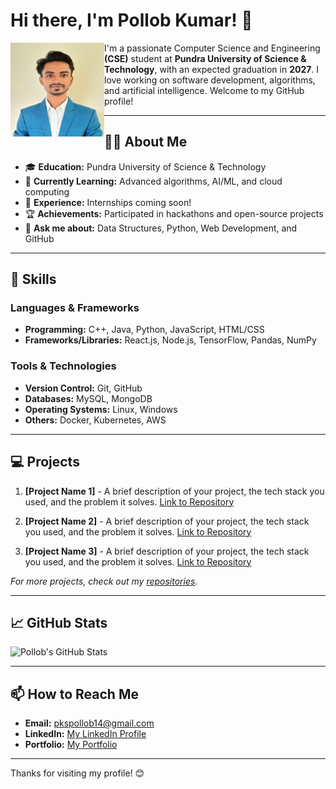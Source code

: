 # Hi there, I'm Pollob Kumar! 👋

<img src="https://github.com/rksridoy427/rksridoy427/blob/main/561KB%20(20241029_145133).jpg" width="150" height="150" alt="Pollob Kumar" align="left">

I'm a passionate Computer Science and Engineering **(CSE)** student at **Pundra University of Science & Technology**, with an expected graduation in **2027**. I love working on software development, algorithms, and artificial intelligence. Welcome to my GitHub profile!

---


## 🧑‍🎓 About Me

- 🎓 **Education:** Pundra University of Science & Technology  
- 🌱 **Currently Learning:** Advanced algorithms, AI/ML, and cloud computing  
- 💼 **Experience:** Internships coming soon!  
- 🏆 **Achievements:** Participated in hackathons and open-source projects  
- 💬 **Ask me about:** Data Structures, Python, Web Development, and GitHub

---

## 🚀 Skills

### Languages & Frameworks
- **Programming:** C++, Java, Python, JavaScript, HTML/CSS  
- **Frameworks/Libraries:** React.js, Node.js, TensorFlow, Pandas, NumPy  

### Tools & Technologies
- **Version Control:** Git, GitHub  
- **Databases:** MySQL, MongoDB  
- **Operating Systems:** Linux, Windows  
- **Others:** Docker, Kubernetes, AWS  

---

## 💻 Projects

1. **[Project Name 1]** - A brief description of your project, the tech stack you used, and the problem it solves. [Link to Repository](#)  

2. **[Project Name 2]** - A brief description of your project, the tech stack you used, and the problem it solves. [Link to Repository](#)  

3. **[Project Name 3]** - A brief description of your project, the tech stack you used, and the problem it solves. [Link to Repository](#)  

_For more projects, check out my [repositories](https://github.com/yourusername?tab=repositories)._

---

## 📈 GitHub Stats

![Pollob's GitHub Stats](https://github-readme-stats.vercel.app/api?username=yourusername&show_icons=true&theme=radical)

---

## 📫 How to Reach Me

- **Email:** [pkspollob14@gmail.com](mailto:pkspollob14@gmail.com)  
- **LinkedIn:** [My LinkedIn Profile](https://www.linkedin.com/in/about.pollob)  
- **Portfolio:** [My Portfolio](https://yourportfolio.com)  

---

Thanks for visiting my profile! 😊
